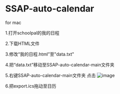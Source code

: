 # SSAP-auto-calendar


for mac

1.打开schoolpal的我的日程

2.下载HTML文件

3.修改“我的日程.html”至"data.txt"

4.把“data.txt”移动至SSAP-auto-calendar-main文件夹

5.右键SSAP-auto-calendar-main文件夹 点击
![image](https://github.com/05lpl/SSAP-auto-calendar/assets/91683680/f9e439f2-af54-46aa-ae8a-06db61d090d0)

6.把export.ics拖动至日历
  
